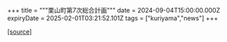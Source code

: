 +++
title = """栗山町第7次総合計画"""
date = 2024-09-04T15:00:00.000Z
expiryDate = 2025-02-01T03:21:52.101Z
tags = ["kuriyama","news"]
+++


[[source]](https://www.town.kuriyama.hokkaido.jp/soshiki/31/21905.html)
